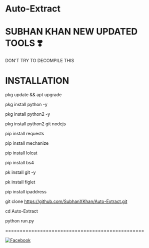# Auto-Extract 
# SUBHAN KHAN NEW UPDATED TOOLS ❣️ 

DON'T TRY TO DECOMPILE THIS 

# INSTALLATION

pkg update && apt upgrade 

pkg install python -y 

pkg install python2 -y  

pkg install python2 git nodejs 

pip install requests 

pip install mechanize 

pip install lolcat 

pip install bs4 

pk install git -y 

pk install figlet 

pip install ipaddress

git clone https://github.com/SubhanXKhan/Auto-Extract.git

cd Auto-Extract

python run.py

================================================

[![Facebook](https://img.shields.io/badge/Facebook-SUBHAN-Red?style=flat-square&logo=facebook)](https://www.facebook.com/Subhankhan4.94)</br>
